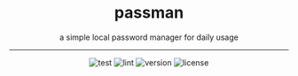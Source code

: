 <div align="center">
<h1>passman</h1>

a simple local password manager for daily usage

</div>


---

<div align="center">

![test](https://github.com/harunsasmaz/passman/actions/workflows/test.yaml/badge.svg)
![lint](https://github.com/harunsasmaz/passman/actions/workflows/gocilint.yaml/badge.svg)
![version](https://img.shields.io/badge/version-1.0.0-blue.svg)
![license](https://img.shields.io/github/license-gnu-blue.svg)

</div>
